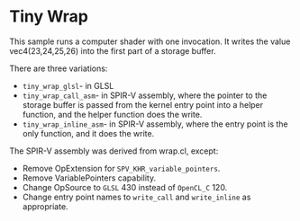 # Tiny Wrap

This sample runs a computer shader with one invocation.
It writes the value vec4(23,24,25,26) into the first part
of a storage buffer.

There are three variations:

* `tiny_wrap_glsl`- in GLSL
* `tiny_wrap_call_asm`- in SPIR-V assembly, where the pointer to the
  storage buffer is passed from the kernel entry point into a helper
  function, and the helper function does the write.
* `tiny_wrap_inline_asm`- in SPIR-V assembly, where the entry point
  is the only function, and it does the write.

The SPIR-V assembly was derived from wrap.cl, except:
* Remove OpExtension for `SPV_KHR_variable_pointers`.
* Remove VariablePointers capability.
* Change OpSource to `GLSL` 430 instead of `OpenCL_C` 120.
* Change entry point names to `write_call` and `write_inline` as appropriate.
